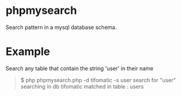 phpmysearch
===========

Search pattern in a mysql database schema.


Example
=======

Search any table that contain the string 'user' in their name

> $ php phpmysearch.php  -d tifomatic -s user
> search for "user"
> searching in db tifomatic
>    matched in table : users
